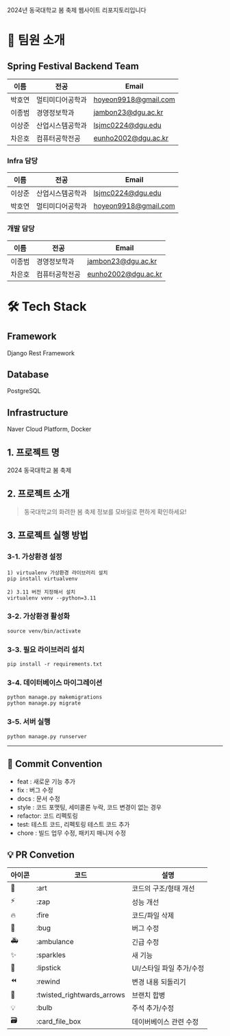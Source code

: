 2024년 동국대학교 봄 축제 웹사이트 리포지토리입니다

# 👋 팀원 소개

## Spring Festival Backend Team

| 이름        | 전공           | Email                   |
| ----------- | -------------- | ----------------------- |
| 박호연      | 멀티미디어공학과  | hoyeon9918@gmail.com     |
| 이종범      | 경영정보학과  | jambon23@dgu.ac.kr     |
| 이상준      | 산업시스템공학과  | lsjmc0224@dgu.edu     |
| 차은호      | 컴퓨터공학전공  | eunho2002@dgu.ac.kr     |

### Infra 담당
| 이름        | 전공           | Email                   |
| ----------- | -------------- | ----------------------- |
| 이상준      | 산업시스템공학과  | lsjmc0224@dgu.edu     |
| 박호연      | 멀티미디어공학과  | hoyeon9918@gmail.com  |

### 개발 담당
| 이름        | 전공           | Email                   |
| ----------- | -------------- | ----------------------- |
| 이종범      | 경영정보학과  | jambon23@dgu.ac.kr     |
| 차은호      | 컴퓨터공학전공  | eunho2002@dgu.ac.kr  |

# 🛠️ Tech Stack

## Framework
Django Rest Framework

## Database
PostgreSQL

## Infrastructure
Naver Cloud Platform, Docker

## 1. 프로젝트 명
2024 동국대학교 봄 축제

## 2. 프로젝트 소개
> 동국대학교의 화려한 봄 축제 정보를 모바일로 편하게 확인하세요!

## 3. 프로젝트 실행 방법
### 3-1. 가상환경 설정
```
1) virtualenv 가상환경 라이브러리 설치
pip install virtualvenv

2) 3.11 버전 지정해서 설치
virtualenv venv --python=3.11
```
### 3-2. 가상환경 활성화
```
source venv/bin/activate
```
### 3-3. 필요 라이브러리 설치
```
pip install -r requirements.txt
```
### 3-4. 데이터베이스 마이그레이션
```
python manage.py makemigrations
python manage.py migrate
```
### 3-5. 서버 실행
```
python manage.py runserver
```
***
## 🎯 Commit Convention

-   feat : 새로운 기능 추가
-   fix : 버그 수정
-   docs : 문서 수정
-   style : 코드 포맷팅, 세미콜론 누락, 코드 변경이 없는 경우
-   refactor: 코드 리펙토링
-   test: 테스트 코드, 리펙토링 테스트 코드 추가
-   chore : 빌드 업무 수정, 패키지 매니저 수정


## 💡 PR Convetion

| 아이콘 | 코드                       | 설명                     |
| ------ | -------------------------- | ------------------------ |
| 🎨     | :art                       | 코드의 구조/형태 개선    |
| ⚡️    | :zap                       | 성능 개선                |
| 🔥     | :fire                      | 코드/파일 삭제           |
| 🐛     | :bug                       | 버그 수정                |
| 🚑     | :ambulance                 | 긴급 수정                |
| ✨     | :sparkles                  | 새 기능                  |
| 💄     | :lipstick                  | UI/스타일 파일 추가/수정 |
| ⏪     | :rewind                    | 변경 내용 되돌리기       |
| 🔀     | :twisted_rightwards_arrows | 브랜치 합병              |
| 💡     | :bulb                      | 주석 추가/수정           |
| 🗃      | :card_file_box             | 데이버베이스 관련 수정   |
